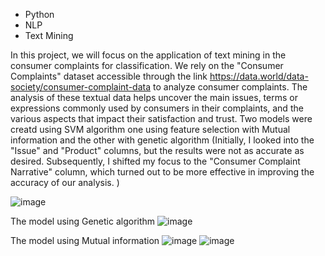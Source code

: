* Python
* NLP
* Text Mining

In this project, we will focus on the application of text mining in the consumer complaints for classification. We rely on the "Consumer Complaints" dataset accessible through the link https://data.world/data-society/consumer-complaint-data to analyze consumer complaints. The analysis of these textual data helps uncover the main issues, terms or expressions commonly used by consumers in their complaints, and the various aspects that impact their satisfaction and trust. Two models were creatd using SVM algorithm one using feature selection with Mutual information and the other with genetic algorithm
(Initially, I looked into the "Issue" and "Product" columns, but the results were not as accurate as desired. Subsequently, I shifted my focus to the "Consumer Complaint Narrative" column, which turned out to be more effective in improving the accuracy of our analysis. )

![image](https://github.com/fzour/Consumer-complaints-classification-model/assets/152024653/3894e080-1082-465f-b32a-a2a2faa7ff7e)

The model using Genetic algorithm
![image](https://github.com/fzour/Consumer-complaints-classification-model/assets/152024653/f66bc7c4-d9d2-44d7-b87e-5ef8fe66d374)

The model using Mutual information
![image](https://github.com/fzour/Consumer-complaints-classification-model/assets/152024653/6b39d86f-e36c-4f0c-8ad8-5a6897c2d9cb)
![image](https://github.com/fzour/Consumer-complaints-classification-model/assets/152024653/ece32a7d-c7b9-41b3-88e6-10549dff152f)
